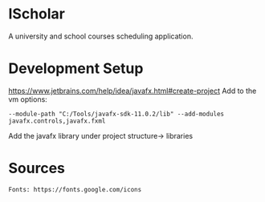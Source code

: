 
# IScholar
A university and school courses scheduling application.
# Development Setup
https://www.jetbrains.com/help/idea/javafx.html#create-project
Add to the vm options:
```
--module-path "C:/Tools/javafx-sdk-11.0.2/lib" --add-modules javafx.controls,javafx.fxml
```

Add the javafx library under project structure-> libraries

# Sources
```
Fonts: https://fonts.google.com/icons
```